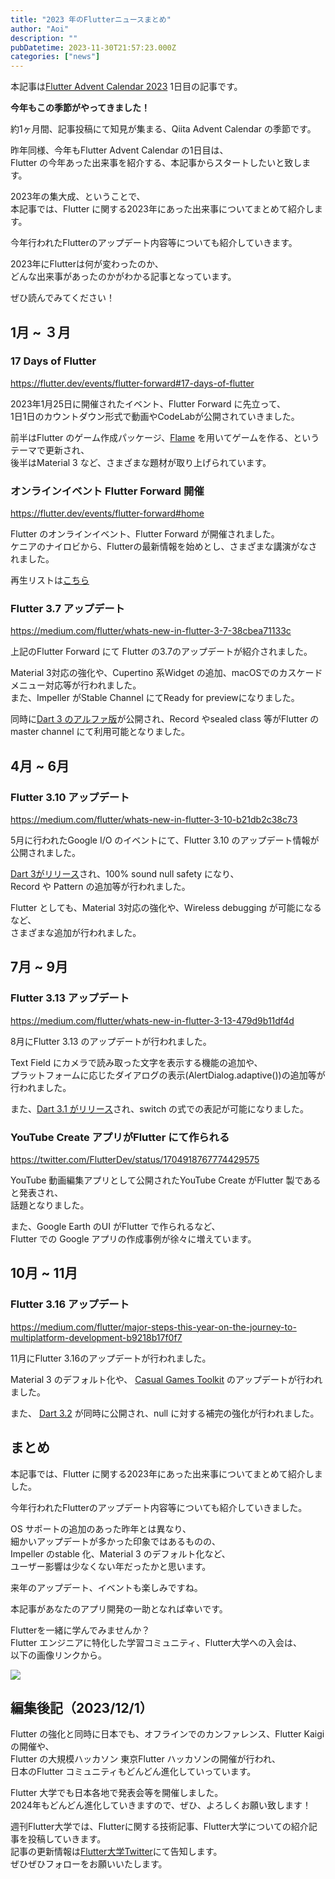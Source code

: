 ```yaml
---
title: "2023 年のFlutterニュースまとめ"
author: "Aoi"
description: ""
pubDatetime: 2023-11-30T21:57:23.000Z
categories: ["news"]
---
```


本記事は[Flutter Advent Calendar 2023](https://qiita.com/advent-calendar/2023/flutter) 1日目の記事です。

**今年もこの季節がやってきました！**

約1ヶ月間、記事投稿にて知見が集まる、Qiita Advent Calendar の季節です。

昨年同様、今年もFlutter Advent Calendar の1日目は、  
Flutter の今年あった出来事を紹介する、本記事からスタートしたいと致します。

2023年の集大成、ということで、  
本記事では、Flutter に関する2023年にあった出来事についてまとめて紹介します。

今年行われたFlutterのアップデート内容等についても紹介していきます。

2023年にFlutterは何が変わったのか、  
どんな出来事があったのかがわかる記事となっています。

ぜひ読んでみてください！

## 1月 ~ ３月

### 17 Days of Flutter

https://flutter.dev/events/flutter-forward#17-days-of-flutter

2023年1月25日に開催されたイベント、Flutter Forward に先立って、  
1日1日のカウントダウン形式で動画やCodeLabが公開されていきました。

前半はFlutter のゲーム作成パッケージ、[Flame](https://docs.flame-engine.org/latest/#) を用いてゲームを作る、というテーマで更新され、  
後半はMaterial 3 など、さまざまな題材が取り上げられています。

### オンラインイベント Flutter Forward 開催

https://flutter.dev/events/flutter-forward#home

Flutter のオンラインイベント、Flutter Forward が開催されました。  
ケニアのナイロビから、Flutterの最新情報を始めとし、さまざまな講演がなされました。

再生リストは[こちら](https://www.youtube.com/watch?v=zKQYGKAe5W8&list=PLjxrf2q8roU3LvrdR8Hv_phLrTj0xmjnD)

### Flutter 3.7 アップデート

https://medium.com/flutter/whats-new-in-flutter-3-7-38cbea71133c

上記のFlutter Forward にて Flutter の3.7のアップデートが紹介されました。

Material 3対応の強化や、Cupertino 系Widget の追加、macOSでのカスケードメニュー対応等が行われました。  
また、Impeller がStable Channel にてReady for previewになりました。

同時に[Dart 3 のアルファ版](https://medium.com/dartlang/dart-3-alpha-f1458fb9d232)が公開され、Record やsealed class 等がFlutter のmaster channel にて利用可能となりました。

## 4月 ~ 6月

### Flutter 3.10 アップデート

https://medium.com/flutter/whats-new-in-flutter-3-10-b21db2c38c73

5月に行われたGoogle I/O のイベントにて、Flutter 3.10 のアップデート情報が公開されました。

[Dart 3がリリース](https://medium.com/dartlang/announcing-dart-3-53f065a10635)され、100% sound null safety になり、  
Record や Pattern の追加等が行われました。

Flutter としても、Material 3対応の強化や、Wireless debugging が可能になるなど、  
さまざまな追加が行われました。

## 7月 ~ 9月

### Flutter 3.13 アップデート

https://medium.com/flutter/whats-new-in-flutter-3-13-479d9b11df4d

8月にFlutter 3.13 のアップデートが行われました。

Text Field にカメラで読み取った文字を表示する機能の追加や、  
プラットフォームに応じたダイアログの表示(AlertDialog.adaptive())の追加等が行われました。

また、[Dart 3.1 がリリース](https://medium.com/dartlang/dart-3-1-a-retrospective-on-functional-style-programming-in-dart-3-a1f4b3a7cdda)され、switch の式での表記が可能になりました。

### YouTube Create アプリがFlutter にて作られる

https://twitter.com/FlutterDev/status/1704918767774429575

YouTube 動画編集アプリとして公開されたYouTube Create がFlutter 製であると発表され、  
話題となりました。

また、Google Earth のUI がFlutter で作られるなど、  
Flutter での Google アプリの作成事例が徐々に増えています。

## 10月 ~ 11月

### Flutter 3.16 アップデート

https://medium.com/flutter/major-steps-this-year-on-the-journey-to-multiplatform-development-b9218b17f0f7

11月にFlutter 3.16のアップデートが行われました。

Material 3 のデフォルト化や、 [Casual Games Toolkit](https://docs.flutter.dev/resources/games-toolkit) のアップデートが行われました。

また、 [Dart 3.2](https://medium.com/dartlang/dart-3-2-c8de8fe1b91f) が同時に公開され、null に対する補完の強化が行われました。

## まとめ

本記事では、Flutter に関する2023年にあった出来事についてまとめて紹介しました。

今年行われたFlutterのアップデート内容等についても紹介していきました。

OS サポートの追加のあった昨年とは異なり、  
細かいアップデートが多かった印象ではあるものの、  
Impeller のstable 化、Material 3 のデフォルト化など、  
ユーザー影響は少なくない年だったかと思います。

来年のアップデート、イベントも楽しみですね。

本記事があなたのアプリ開発の一助となれば幸いです。

Flutterを一緒に学んでみませんか？  
Flutter エンジニアに特化した学習コミュニティ、Flutter大学への入会は、  
以下の画像リンクから。

[![](https://blog.flutteruniv.com/wp-content/uploads/2022/07/Flutter大学バナー.png)](//flutteruniv.com)

## 編集後記（2023/12/1）

Flutter の強化と同時に日本でも、オフラインでのカンファレンス、Flutter Kaigi の開催や、  
Flutter の大規模ハッカソン 東京Flutter ハッカソンの開催が行われ、  
日本のFlutter コミュニティもどんどん進化していっています。

Flutter 大学でも日本各地で発表会等を開催しました。  
2024年もどんどん進化していきますので、ぜひ、よろしくお願い致します！

週刊Flutter大学では、Flutterに関する技術記事、Flutter大学についての紹介記事を投稿していきます。  
記事の更新情報は[Flutter大学Twitter](https://twitter.com/FlutterUniv)にて告知します。  
ぜひぜひフォローをお願いいたします。